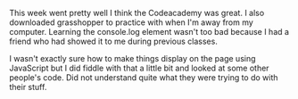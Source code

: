 This week went pretty well I think the Codeacademy was great.  I also downloaded grasshopper to practice with when I'm away from my computer.  Learning the console.log element wasn't too bad because I had a friend who had showed it to me during previous classes.

I wasn't exactly sure how to make things display on the page using JavaScript but I did fiddle with that a little bit and looked at some other people's code.  Did not understand quite what they were trying to do with their stuff.
